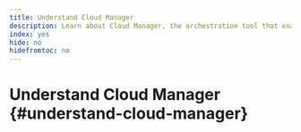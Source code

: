 ```yaml
---
title: Understand Cloud Manager
description: Learn about Cloud Manager, the orchestration tool that enables theme download and deployment.
index: yes
hide: no
hidefromtoc: no
---
```


# Understand Cloud Manager {#understand-cloud-manager}
